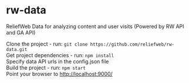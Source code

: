 # rw-data 

ReliefWeb Data for analyzing content and user visits (Powered by RW API and GA API)

Clone the project - run: `git clone https://github.com/reliefweb/rw-data.git`  
Get project dependencies - run: `npm install`      
Specify data API urls in the config.json file    
Build the project - run: `npm start`    
Point your browser to [http://localhost:9000/](http://localhost:9000/ )
